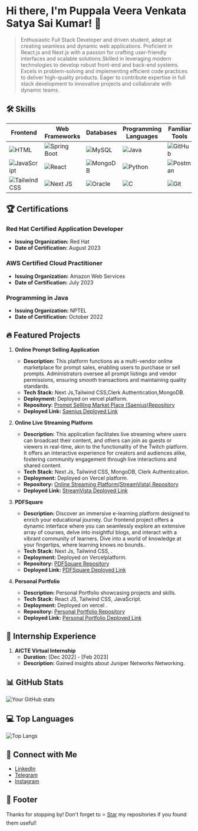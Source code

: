 <!-- Your Name or Project Title -->
# Hi there, I'm Puppala Veera Venkata Satya Sai Kumar! 👋
<!-- Brief Description -->
>Enthusiastic Full Stack Developer and driven student, adept at creating seamless and dynamic web applications. Proficient in React.js and Next.js with a passion for crafting user-friendly interfaces and scalable solutions.Skilled in leveraging modern technologies to develop robust front-end and back-end systems. Excels in problem-solving and implementing efficient code practices to deliver high-quality products. Eager to contribute expertise in full stack development to innovative projects and collaborate with dynamic teams.

<!-- Skills -->
## 🛠️ Skills
| Frontend | Web Frameworks | Databases | Programming Languages | Familiar Tools | IDEs |
|----------|----------------|-----------|-----------------------|----------------|------|
| ![HTML](https://github.com/R-Venkat-Kalyan/Kalyan959/assets/110080245/b36aee95-b275-4238-8f97-1d5dc9942226) | ![Spring Boot](https://github.com/R-Venkat-Kalyan/Kalyan959/assets/110080245/7b886cc8-bcef-454c-ad0c-16412d8e191e) | ![MySQL](https://github.com/R-Venkat-Kalyan/Kalyan959/assets/110080245/072f7e60-2ce2-43b1-a269-befc186ee5b6) | ![Java](https://github.com/R-Venkat-Kalyan/Kalyan959/assets/110080245/8cb0e319-9679-4462-8335-701874af7289) | ![GitHub](https://uxwing.com/wp-content/themes/uxwing/download/brands-and-social-media/github-icon.svg) | ![Eclipse]([https://img.icons8.com/?size=50&id=w1uD6vtDitjr&format=png](https://img.icons8.com/?size=50&id=64ZDmgB9Ew9X&format=png)) |
| ![JavaScript](https://cdn4.iconfinder.com/data/icons/logos-and-brands/512/187_Js_logo_logos-64.png) | ![React](https://cdn4.iconfinder.com/data/icons/logos-3/600/React.js_logo-128.png) | ![MongoDB](https://github.com/R-Venkat-Kalyan/Kalyan959/assets/110080245/95920bed-892d-444f-b29b-3a858658e759) | ![Python](https://github.com/R-Venkat-Kalyan/Kalyan959/assets/110080245/b91224db-d3ab-4a27-8d86-1a1c247da83a) | ![Postman](https://github.com/R-Venkat-Kalyan/Kalyan959/assets/110080245/8cb81023-3c28-44b5-b9c0-5a5ad4e868d8) | ![VS Code](https://github.com/R-Venkat-Kalyan/Kalyan959/assets/110080245/36cb29ea-dbad-4b76-8654-2bc7c63c9efc) |
| ![Tailwind CSS](https://img.icons8.com/?size=48&id=x7XMNGh2vdqA&format=png) | ![Next JS](https://logowik.com/content/uploads/images/nextjs7685.logowik.com.webp) | ![Oracle](https://github.com/R-Venkat-Kalyan/Kalyan959/assets/110080245/def3e749-c5e5-4465-a1e0-8c085348dde7) | ![C](https://github.com/R-Venkat-Kalyan/Kalyan959/assets/110080245/bb6edf12-d57c-4948-838c-11c98f8d4bb7) | ![Git](https://github.com/R-Venkat-Kalyan/Kalyan959/assets/110080245/38e2b01b-a5bc-4704-9880-e20e78fa2b91) | ![PyCharm](https://github.com/R-Venkat-Kalyan/Kalyan959/assets/110080245/7dd63f9d-480d-4088-9295-f38d767995fc) |

## 🏆 Certifications

### Red Hat Certified Application Developer
- **Issuing Organization:** Red Hat
- **Date of Certification:** August 2023
  
### AWS Certified Cloud Practitioner
- **Issuing Organization:** Amazon Web Services
- **Date of Certification:** July 2023

### Programming in Java 
- **Issuing Organization:** NPTEL
- **Date of Certification:** October 2022



<!-- Featured Projects -->
## 🔥 Featured Projects
1. **Online Prompt Selling Application**
   - **Description:** This platform functions as a multi-vendor online marketplace for prompt sales, enabling users to purchase or sell prompts. Administrators oversee all prompt listings and vendor permissions, ensuring smooth transactions and maintaining quality standards.
   - **Tech Stack:** Next Js,Tailwind CSS,Clerk Authentication,MongoDB.
   - **Deployment:** Deployed on vercel platform.
   - **Repository:** [Prompt Sellling Market Place (Saenius)Repository](https://github.com/saekumar/ai-prompt)
   - **Deployed Link:** [Saenius Deployed Link](https://saenius.vercel.app)
   
2. **Online Live Streaming Platform**
   - **Description:** This application facilitates live streaming where users can broadcast their content, and others can join as guests or viewers in real-time, akin to the functionality of the Twitch platform. It offers an interactive experience for creators and audiences alike, fostering community engagement through live interactions and shared content.
   - **Tech Stack:** Next Js, Tailwind CSS, MongoDB, Clerk Authentication.
   - **Deployment:** Deployed on Vercel platform.
   - **Repository:** [Online Streaming Platform(StreamVista) Repository](https://github.com/saekumar/online-streaming-platform)
   - **Deployed Link:** [StreamVista Deployed Link]()

3. **PDFSquare**
   - **Description:** Discover an immersive e-learning platform designed to enrich your educational journey. Our frontend project offers a dynamic interface where you can seamlessly explore an extensive array of courses, delve into insightful blogs, and interact with a vibrant community of learners. Dive into a world of knowledge at your fingertips, where learning knows no bounds..
   - **Tech Stack:** Next Js, Tailwind CSS, .
   - **Deployment:** Deployed on Vercelplatform.
   - **Repository:** [PDFSquare Repository](https://github.com/saekumar/E-Learning-Next-Js)
   - **Deployed Link:** [PDFSquare Deployed Link](https://e-learning-next-js.vercel.app/)

4. **Personal Portfolio**
   - **Description:** Personal Portfolio showcasing projects and skills.
   - **Tech Stack:** React JS, Tailwind CSS, JavaScript.
   - **Deployment:** Deployed on vercel .
   - **Repository:** [Personal Portfolio Repository](https://github.com/saekumar/Portfolio)
   - **Deployed Link:** [Personal Portfolio Deployed Link](https://saikumar-portfolio.vercel.app)

<!-- Internship Experience -->
## 🚀 Internship Experience
1. **AICTE Virtual Internship**
   - **Duration:** [Dec 2022] - [Feb 2023]
   - **Description:** Gained insights about Juniper Networks Networking.





<!-- GitHub Stats -->
## 📊 GitHub Stats
![Your GitHub stats](https://github-readme-stats.vercel.app/api?username=saekumar&show_icons=true&theme=radical)

<!-- Top Languages -->
## 💻 Top Languages
![Top Langs](https://github-readme-stats.vercel.app/api/top-langs/?username=saekumar&layout=compact&theme=radical)

<!-- Connect with Me -->
## 🌟 Connect with Me
- <a href="https://www.linkedin.com/in/saikumar-puppala-009019234//" target="_blank">LinkedIn</a>
- <a href="https://t.me/+807414973" target="_blank">Telegram</a>
- <a href="https://www.instagram.com/saii___kumar/" target="_blank">Instagram</a>


<!-- Footer -->
## 📝 Footer
Thanks for stopping by! Don't forget to ⭐️ [Star](https://github.com/saekumar) my repositories if you found them useful!
